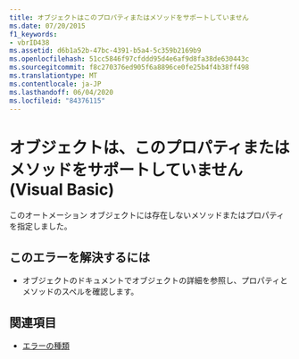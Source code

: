 ```yaml
---
title: オブジェクトはこのプロパティまたはメソッドをサポートしていません
ms.date: 07/20/2015
f1_keywords:
- vbrID438
ms.assetid: d6b1a52b-47bc-4391-b5a4-5c359b2169b9
ms.openlocfilehash: 51cc5846f97cfddd95d4e6af9d8fa38de630443c
ms.sourcegitcommit: f8c270376ed905f6a8896ce0fe25b4f4b38ff498
ms.translationtype: MT
ms.contentlocale: ja-JP
ms.lasthandoff: 06/04/2020
ms.locfileid: "84376115"
---
```

# <a name="object-doesnt-support-this-property-or-method-visual-basic"></a>オブジェクトは、このプロパティまたはメソッドをサポートしていません (Visual Basic)
このオートメーション オブジェクトには存在しないメソッドまたはプロパティを指定しました。  
  
## <a name="to-correct-this-error"></a>このエラーを解決するには  
  
- オブジェクトのドキュメントでオブジェクトの詳細を参照し、プロパティとメソッドのスペルを確認します。  
  
## <a name="see-also"></a>関連項目

- [エラーの種類](../programming-guide/language-features/error-types.md)
